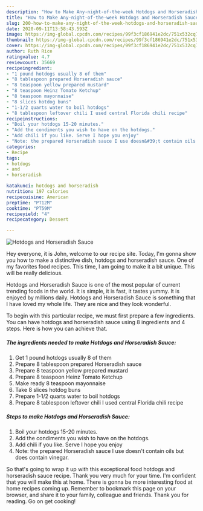 ```yaml
---
description: "How to Make Any-night-of-the-week Hotdogs and Horseradish Sauce"
title: "How to Make Any-night-of-the-week Hotdogs and Horseradish Sauce"
slug: 200-how-to-make-any-night-of-the-week-hotdogs-and-horseradish-sauce
date: 2020-09-11T13:58:43.593Z
image: https://img-global.cpcdn.com/recipes/99f3cf186941e2dc/751x532cq70/hotdogs-and-horseradish-sauce-recipe-main-photo.jpg
thumbnail: https://img-global.cpcdn.com/recipes/99f3cf186941e2dc/751x532cq70/hotdogs-and-horseradish-sauce-recipe-main-photo.jpg
cover: https://img-global.cpcdn.com/recipes/99f3cf186941e2dc/751x532cq70/hotdogs-and-horseradish-sauce-recipe-main-photo.jpg
author: Ruth Rice
ratingvalue: 4.7
reviewcount: 35669
recipeingredient:
- "1 pound hotdogs usually 8 of them"
- "8 tablespoon prepared Horseradish sauce"
- "8 teaspoon yellow prepared mustard"
- "8 teaspoon Heinz Tomato Ketchup"
- "8 teaspoon mayonnaise"
- "8 slices hotdog buns"
- "1-1/2 quarts water to boil hotdogs"
- "8 tablespoon leftover chili I used central Florida chili recipe"
recipeinstructions:
- "Boil your hotdogs 15-20 minutes."
- "Add the condiments you wish to have on the hotdogs."
- "Add chili if you like. Serve I hope you enjoy"
- "Note: the prepared Horseradish sauce I use doesn&#39;t contain oils but does contain vinegar."
categories:
- Recipe
tags:
- hotdogs
- and
- horseradish

katakunci: hotdogs and horseradish 
nutrition: 197 calories
recipecuisine: American
preptime: "PT12M"
cooktime: "PT59M"
recipeyield: "4"
recipecategory: Dessert

---
```



![Hotdogs and Horseradish Sauce](https://img-global.cpcdn.com/recipes/99f3cf186941e2dc/751x532cq70/hotdogs-and-horseradish-sauce-recipe-main-photo.jpg)

Hey everyone, it is John, welcome to our recipe site. Today, I'm gonna show you how to make a distinctive dish, hotdogs and horseradish sauce. One of my favorites food recipes. This time, I am going to make it a bit unique. This will be really delicious.



Hotdogs and Horseradish Sauce is one of the most popular of current trending foods in the world. It is simple, it is fast, it tastes yummy. It is enjoyed by millions daily. Hotdogs and Horseradish Sauce is something that I have loved my whole life. They are nice and they look wonderful.


To begin with this particular recipe, we must first prepare a few ingredients. You can have hotdogs and horseradish sauce using 8 ingredients and 4 steps. Here is how you can achieve that.

<!--inarticleads1-->

##### The ingredients needed to make Hotdogs and Horseradish Sauce:

1. Get 1 pound hotdogs usually 8 of them
1. Prepare 8 tablespoon prepared Horseradish sauce
1. Prepare 8 teaspoon yellow prepared mustard
1. Prepare 8 teaspoon Heinz Tomato Ketchup
1. Make ready 8 teaspoon mayonnaise
1. Take 8 slices hotdog buns
1. Prepare 1-1/2 quarts water to boil hotdogs
1. Prepare 8 tablespoon leftover chili I used central Florida chili recipe




<!--inarticleads2-->

##### Steps to make Hotdogs and Horseradish Sauce:

1. Boil your hotdogs 15-20 minutes.
1. Add the condiments you wish to have on the hotdogs.
1. Add chili if you like. Serve I hope you enjoy
1. Note: the prepared Horseradish sauce I use doesn&#39;t contain oils but does contain vinegar.




So that's going to wrap it up with this exceptional food hotdogs and horseradish sauce recipe. Thank you very much for your time. I'm confident that you will make this at home. There is gonna be more interesting food at home recipes coming up. Remember to bookmark this page on your browser, and share it to your family, colleague and friends. Thank you for reading. Go on get cooking!
